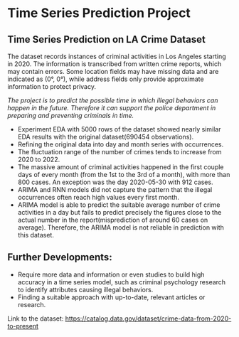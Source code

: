 # Time Series Prediction Project
## Time Series Prediction on LA Crime Dataset

The dataset records instances of criminal activities in Los Angeles starting in 2020. The information is transcribed from written crime reports, which may contain errors. Some location fields may have missing data and are indicated as (0°, 0°), while address fields only provide approximate information to protect privacy. 

*The project is to predict the possible time in which illegal behaviors can happen in the future. Therefore it can support the police department in preparing and preventing criminals in time.*

* Experiment EDA with 5000 rows of the dataset showed nearly similar EDA results with the original dataset(690454 observations).
* Refining the original data into day and month series with occurrences.
* The fluctuation range of the number of crimes tends to increase from 2020 to 2022.
* The massive amount of criminal activities happened in the first couple days of every month (from the 1st to the 3rd of a month), with more than 800 cases. An exception was the day 2020-05-30 with 912 cases.
* ARIMA and RNN models did not capture the pattern that the illegal occurrences often reach high values every first month.
* ARIMA model is able to predict the suitable average number of crime activities in a day but fails to predict precisely the figures close to the actual number in the report(misprediction of around 60 cases on average). Therefore, the ARIMA model is not reliable in prediction with this dataset.

## Further Developments:
* Require more data and information or even studies to build high accuracy in a time series model, such as criminal psychology research to identify attributes causing illegal behaviors.
* Finding a suitable approach with up-to-date, relevant articles or research.

Link to the dataset: https://catalog.data.gov/dataset/crime-data-from-2020-to-present
